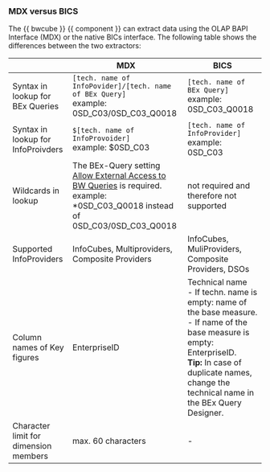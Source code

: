 
### MDX versus BICS

The {{ bwcube }} {{ component }} can extract data using the OLAP BAPI Interface (MDX) or the native BICs interface.
The following table shows the differences between the two extractors:

|                                    | MDX                                                                                         | BICS                                        |
|------------------------------------|---------------------------------------------------------------------------------------------|----------------------------------------------------|
| Syntax in lookup for BEx Queries   | `[tech. name of InfoPovider]/[tech. name of BEx Query]` <br /> example: 0SD_C03/0SD_C03_Q0018        | `[tech. name of BEx Query]` <br /> example: 0SD_C03_Q0018   |
| Syntax in lookup for InfoProivders | `$[tech. name of InfoProvoider]`  <br /> example: $0SD_C03                                            | `[tech. name of InfoProvider]` <br /> example: 0SD_C03      |
| Wildcards in lookup                | The BEx-Query setting [Allow External Access to BW Queries](https://support.theobald-software.com/helpdesk/KB/View/13800-allow-external-access-to-bw-queries) is required. <br /> example: *0SD_C03_Q0018 instead of 0SD_C03/0SD_C03_Q0018                          | not required and therefore not supported           |
| Supported InfoProviders            | InfoCubes, Multiproviders, Composite Providers                                              | InfoCubes, MuliProviders, Composite Providers, DSOs |
| Column names of Key figures           | EnterpriseID                                              | Technical name<br> - If techn. name is empty: name of the base measure.  <br> - If name of the base measure is empty: EnterpriseID. <br>**Tip:** In case of duplicate names, change the technical name in the BEx Query Designer. |
| Character limit for dimension members | max. 60 characters      | -      |
